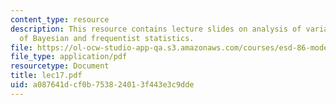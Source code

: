 ```yaml
---
content_type: resource
description: This resource contains lecture slides on analysis of variance, with discussion
  of Bayesian and frequentist statistics.
file: https://ol-ocw-studio-app-qa.s3.amazonaws.com/courses/esd-86-models-data-and-inference-for-socio-technical-systems-spring-2007/a087641dcf0b753824013f443e3c9dde_lec17.pdf
file_type: application/pdf
resourcetype: Document
title: lec17.pdf
uid: a087641d-cf0b-7538-2401-3f443e3c9dde
---
```

